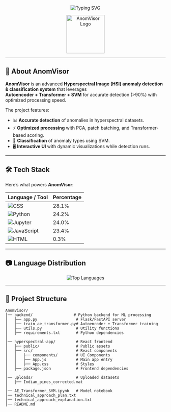 <!-- Animated Title -->
<p align="center">
  <img src="https://readme-typing-svg.demolab.com?font=Fira+Code&weight=900&size=32&pause=1000&color=5B7FE4&center=true&vCenter=true&width=900&lines=AnomVisor;Hyperspectral+Image+Anomaly+Detection;Autoencoder+%2B+Transformer+%2B+SVM;AI+%7C+ML+%7C+Computer+Vision" alt="Typing SVG" />
</p>

<!-- Project Logo -->
<p align="center">
  <img src="https://img.icons8.com/external-flat-juicy-fish/344/external-ai-artificial-intelligence-flat-flat-juicy-fish.png" width="120" alt="AnomVisor Logo"/>
</p>

---

## 🚀 About AnomVisor
**AnomVisor** is an advanced **Hyperspectral Image (HSI) anomaly detection & classification system** that leverages  
**Autoencoder + Transformer + SVM** for accurate detection (>90%) with optimized processing speed.

The project features:
- 📊 **Accurate detection** of anomalies in hyperspectral datasets.
- ⚡ **Optimized processing** with PCA, patch batching, and Transformer-based scoring.
- 🎯 **Classification** of anomaly types using SVM.
- 🖥️ **Interactive UI** with dynamic visualizations while detection runs.

---

## 🛠️ Tech Stack
Here’s what powers **AnomVisor**:

| Language / Tool | Percentage |
|-----------------|------------|
| ![CSS](https://img.shields.io/badge/CSS3-1572B6?style=for-the-badge&logo=css3&logoColor=white) | 28.1% |
| ![Python](https://img.shields.io/badge/Python-3776AB?style=for-the-badge&logo=python&logoColor=white) | 24.2% |
| ![Jupyter](https://img.shields.io/badge/Jupyter%20Notebook-F37626?style=for-the-badge&logo=jupyter&logoColor=white) | 24.0% |
| ![JavaScript](https://img.shields.io/badge/JavaScript-F7DF1E?style=for-the-badge&logo=javascript&logoColor=black) | 23.4% |
| ![HTML](https://img.shields.io/badge/HTML5-E34F26?style=for-the-badge&logo=html5&logoColor=white) | 0.3% |

---

## 📷 Language Distribution
<p align="center">
  <img src="https://github-readme-stats.vercel.app/api/top-langs/?username=KrishnaGupta2403&layout=compact&theme=tokyonight" alt="Top Languages" />
</p>

---

## 📂 Project Structure
```plaintext
AnomVisor/
│── backend/                  # Python backend for ML processing
│   ├── app.py                 # Flask/FastAPI server
│   ├── train_ae_transformer.py# Autoencoder + Transformer training
│   ├── utils.py               # Utility functions
│   ├── requirements.txt       # Python dependencies
│
│── hyperspectral-app/         # React frontend
│   ├── public/                # Public assets
│   ├── src/                   # React components
│   │   ├── components/        # UI Components
│   │   ├── App.js             # Main app entry
│   │   ├── App.css            # Styles
│   ├── package.json           # Frontend dependencies
│
│── uploads/                   # Uploaded datasets
│   ├── Indian_pines_corrected.mat
│   
│── AE_Transformer_SVM.ipynb   # Model notebook
│── technical_approach_plan.txt
│── technical_approach_explanation.txt
│── README.md




